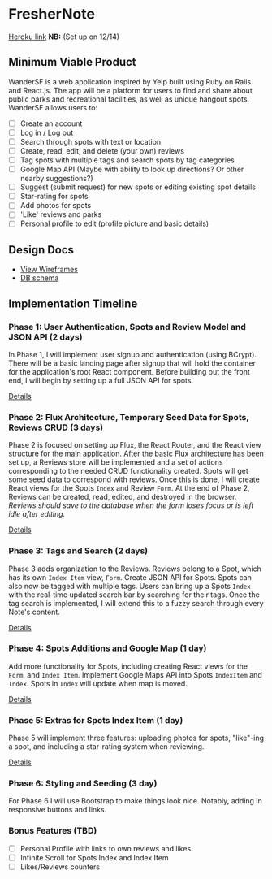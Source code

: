 # FresherNote

[Heroku link][heroku] **NB:** (Set up on 12/14)

[heroku]: http://www.herokuapp.com

## Minimum Viable Product

WanderSF is a web application inspired by Yelp built using Ruby on Rails
and React.js. The app will be a platform for users to find and share about
public parks and recreational facilities, as well as unique hangout spots.
WanderSF allows users to:

<!-- This is a Markdown checklist. Use it to keep track of your progress! -->

- [ ] Create an account
- [ ] Log in / Log out
- [ ] Search through spots with text or location
- [ ] Create, read, edit, and delete (your own) reviews
- [ ] Tag spots with multiple tags and search spots by tag categories
- [ ] Google Map API (Maybe with ability to look up directions? Or other nearby suggestions?)
- [ ] Suggest (submit request) for new spots or editing existing spot details
- [ ] Star-rating for spots
- [ ] Add photos for spots
- [ ] 'Like' reviews and parks
- [ ] Personal profile to edit (profile picture and basic details)

## Design Docs
* [View Wireframes][view]
* [DB schema][schema]

[view]: ./docs/views.md
[schema]: ./docs/schema.md

## Implementation Timeline

### Phase 1: User Authentication, Spots and Review Model and JSON API (2 days)

In Phase 1, I will implement user signup and authentication (using
BCrypt). There will be a basic landing page after signup that will hold
the container for the application's root React component. Before
building out the front end, I will begin by setting up a full JSON API
for spots.

[Details][phase-one]

### Phase 2: Flux Architecture, Temporary Seed Data for Spots, Reviews CRUD (3 days)

Phase 2 is focused on setting up Flux, the React Router, and the React
view structure for the main application. After the basic Flux
architecture has been set up, a Reviews store will be implemented and a
set of actions corresponding to the needed CRUD functionality created.
Spots will get some seed data to correspond with reviews. Once this is
done, I will create React views for the Spots `Index` and Review `Form`.
At the end of Phase 2, Reviews can be created, read, edited, and
destroyed in the browser. *Reviews should save to the database when the
form loses focus or is left idle after editing.*

[Details][phase-two]

### Phase 3: Tags and Search (2 days)

Phase 3 adds organization to the Reviews. Reviews belong to a Spot,
which has its own `Index Item` view, `Form`. Create JSON API for Spots.
Spots can also now be tagged with multiple tags. Users can bring up a
Spots `Index` with the real-time updated search bar by searching for
their tags. Once the tag search is implemented, I will extend this to a
fuzzy search through every Note's content.

[Details][phase-three]

### Phase 4: Spots Additions and Google Map (1 day)

Add more functionality for Spots, including creating React views for
the `Form`, and `Index Item`. Implement Google Maps API into Spots
`IndexItem` and `Index`. Spots in `Index` will update when map is moved.

[Details][phase-four]

### Phase 5: Extras for Spots Index Item (1 day)

Phase 5 will implement three features: uploading photos for spots,
"like"-ing a spot, and including a star-rating system when reviewing.

[Details][phase-five]

### Phase 6: Styling and Seeding (3 day)

For Phase 6 I will use Bootstrap to make things look nice. Notably,
adding in responsive buttons and links.

### Bonus Features (TBD)
- [ ] Personal Profile with links to own reviews and likes
- [ ] Infinite Scroll for Spots Index and Index Item
- [ ] Likes/Reviews counters

[phase-one]: ./docs/phases/phase1.md
[phase-two]: ./docs/phases/phase2.md
[phase-three]: ./docs/phases/phase3.md
[phase-four]: ./docs/phases/phase4.md
[phase-five]: ./docs/phases/phase5.md
